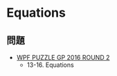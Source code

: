 # Equations

## 問題
- [WPF PUZZLE GP 2016 ROUND 2](../questions/wpfpgp2016-2.md)
	- 13-16. Equations
